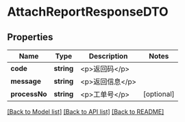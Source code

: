 # AttachReportResponseDTO

## Properties
Name | Type | Description | Notes
------------ | ------------- | ------------- | -------------
**code** | **string** | &lt;p&gt;返回码&lt;/p&gt; | 
**message** | **string** | &lt;p&gt;返回信息&lt;/p&gt; | 
**processNo** | **string** | &lt;p&gt;工单号&lt;/p&gt; | [optional] 

[[Back to Model list]](../README.md#documentation-for-models) [[Back to API list]](../README.md#documentation-for-api-endpoints) [[Back to README]](../README.md)


